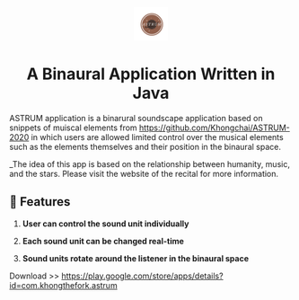 <p align="center">
    <img alt="Astrum Logo" src="https://github.com/Khongchai/ASTRUM-2020/blob/master/pictures/webicontransparent.png?raw=true" width="60" />
</p>

<h1 align="center">
  A Binaural Application Written in Java
</h1>


ASTRUM application is a binarural soundscape application based on snippets of muiscal elements from https://github.com/Khongchai/ASTRUM-2020 in which users are allowed limited control over the musical elements such as the elements themselves and their position in the binaural space. 

_The idea of this app is based on the relationship between humanity, music, and the stars. Please visit the website of the recital for more information.

## 🚀 Features

1. **User can control the sound unit individually**

2. **Each sound unit can be changed real-time**

3. **Sound units rotate around the listener in the binaural space**


Download >> https://play.google.com/store/apps/details?id=com.khongthefork.astrum



